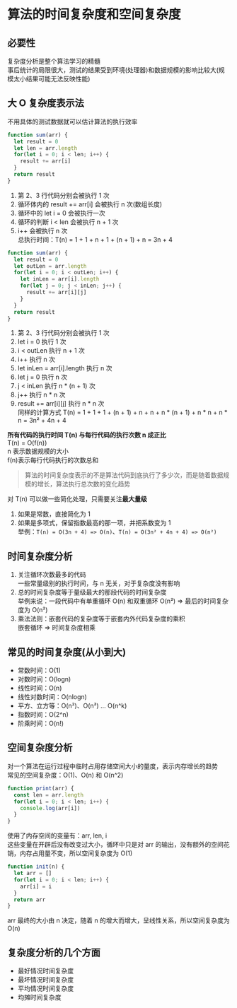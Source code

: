 # 算法的时间复杂度和空间复杂度  
## 必要性  
复杂度分析是整个算法学习的精髓  
事后统计的局限很大，测试的结果受到环境(处理器)和数据规模的影响比较大(规模太小结果可能无法反映性能)  

## 大 O 复杂度表示法  
不用具体的测试数据就可以估计算法的执行效率  
```js
function sum(arr) {
  let result = 0
  let len = arr.length
  for(let i = 0; i < len; i++) {
    result += arr[i]
  }
  return result
}
```
1. 第 2、3 行代码分别会被执行 1 次  
2. 循环体内的 result += arr[i] 会被执行 n 次(数组长度)  
3. 循环中的 let i = 0 会被执行一次  
4. 循环的判断 i < len 会被执行 n + 1 次  
5. i++ 会被执行 n 次  
总执行时间：T(n) = 1 + 1 + n + 1 + (n + 1) + n = 3n + 4  
```js
function sum(arr) {
  let result = 0
  let outLen = arr.length
  for(let i = 0; i < outLen; i++) {
    let inLen = arr[i].length
    for(let j = 0; j < inLen; j++) {
      result += arr[i][j]
    }
  }
  return result
}
```
1. 第 2、3 行代码分别会被执行 1 次  
2. let i = 0 执行 1 次  
3. i < outLen 执行 n + 1 次  
4. i++ 执行 n 次  
5. let inLen = arr[i].length 执行 n 次  
6. let j = 0 执行 n 次  
7. j < inLen 执行 n * (n + 1) 次  
8. j++ 执行 n * n 次  
9. result += arr[i][j] 执行 n * n 次  
同样的计算方式 T(n) = 1 + 1 + 1 + (n + 1) + n + n + n * (n + 1) + n * n + n * n = 3n² + 4n + 4  

**所有代码的执行时间 T(n) 与每行代码的执行次数 n 成正比**  
T(n) = O(f(n))  
n 表示数据规模的大小  
f(n)表示每行代码执行的次数总和  

> 算法的时间复杂度表示的不是算法代码到底执行了多少次，而是随着数据规模的增长，算法执行总次数的变化趋势  

对 T(n) 可以做一些简化处理，只需要关注**最大量级**  
1. 如果是常数，直接简化为 1  
2. 如果是多项式，保留指数最高的那一项，并把系数变为 1  
举例：`T(n) = O(3n + 4) => O(n)`、`T(n) = O(3n² + 4n + 4) => O(n²)`  

## 时间复杂度分析  
1. 关注循环次数最多的代码  
  一些常量级别的执行时间，与 n 无关，对于复杂度没有影响  
2. 总的时间复杂度等于量级最大的那段代码的时间复杂度  
  举例来说：一段代码中有单重循环 O(n) 和双重循环 O(n²) => 最后的时间复杂度为 O(n²)  
3. 乘法法则：嵌套代码的复杂度等于嵌套内外代码复杂度的乘积  
  嵌套循环 => 时间复杂度相乘  

## 常见的时间复杂度(从小到大)  
- 常数时间：O(1)  
- 对数时间：O(logn)  
- 线性时间：O(n)  
- 线性对数时间：O(nlogn)  
- 平方、立方等：O(n²)、O(n³) ... O(n^k)  
- 指数时间：O(2^n)  
- 阶乘时间：O(n!)  

## 空间复杂度分析  
对一个算法在运行过程中临时占用存储空间大小的量度，表示内存增长的趋势  
常见的空间复杂度：O(1)、O(n) 和 O(n^2)  
```js
function print(arr) {
  const len = arr.length
  for(let i = 0; i < len; i++) {
    console.log(arr[i])
  }
}
```
使用了内存空间的变量有：arr, len, i  
这些变量在开辟后没有改变过大小，循环中只是对 arr 的输出，没有额外的空间花销，内存占用量不变，所以空间复杂度为 O(1)  
```js
function init(n) {
  let arr = []
  for(let i = 0; i < len; i++) {
    arr[i] = i
  }
  return arr
}
```
arr 最终的大小由 n 决定，随着 n 的增大而增大，呈线性关系，所以空间复杂度为 O(n)  

## 复杂度分析的几个方面  
- 最好情况时间复杂度  
- 最坏情况时间复杂度  
- 平均情况时间复杂度  
- 均摊时间复杂度  
